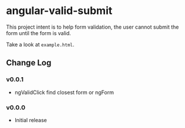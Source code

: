 # angular-valid-submit

This project intent is to help form validation, the user cannot submit the form until the form is valid.

Take a look at `example.html`.

## Change Log

### v0.0.1
- ngValidClick find closest form or ngForm

### v0.0.0
- Initial release

